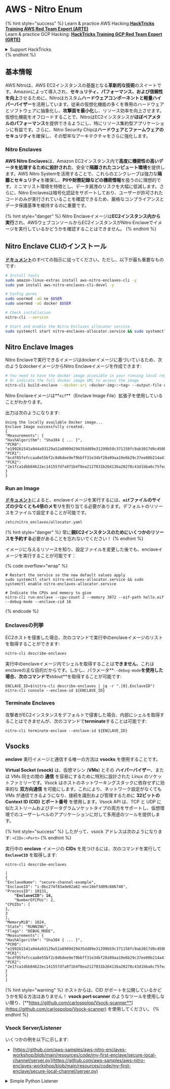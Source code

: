 # AWS - Nitro Enum

{% hint style="success" %}
Learn & practice AWS Hacking:<img src="/.gitbook/assets/image.png" alt="" data-size="line">[**HackTricks Training AWS Red Team Expert (ARTE)**](https://training.hacktricks.xyz/courses/arte)<img src="/.gitbook/assets/image.png" alt="" data-size="line">\
Learn & practice GCP Hacking: <img src="/.gitbook/assets/image (2).png" alt="" data-size="line">[**HackTricks Training GCP Red Team Expert (GRTE)**<img src="/.gitbook/assets/image (2).png" alt="" data-size="line">](https://training.hacktricks.xyz/courses/grte)

<details>

<summary>Support HackTricks</summary>

* Check the [**subscription plans**](https://github.com/sponsors/carlospolop)!
* **Join the** 💬 [**Discord group**](https://discord.gg/hRep4RUj7f) or the [**telegram group**](https://t.me/peass) or **follow** us on **Twitter** 🐦 [**@hacktricks\_live**](https://twitter.com/hacktricks\_live)**.**
* **Share hacking tricks by submitting PRs to the** [**HackTricks**](https://github.com/carlospolop/hacktricks) and [**HackTricks Cloud**](https://github.com/carlospolop/hacktricks-cloud) github repos.

</details>
{% endhint %}

## 基本情報

AWS Nitroは、AWS EC2インスタンスの基盤となる**革新的な技術**のスイートです。Amazonによって導入され、**セキュリティ、パフォーマンス、および信頼性を向上**させるために、Nitroはカスタム**ハードウェアコンポーネントと軽量ハイパーバイザー**を活用しています。従来の仮想化機能の多くを専用のハードウェアとソフトウェアに抽象化し、**攻撃面を最小化**し、リソース効率を向上させます。仮想化機能をオフロードすることで、NitroはEC2インスタンスが**ほぼベアメタルのパフォーマンス**を提供できるようにし、特にリソース集約型アプリケーションに有益です。さらに、Nitro Security Chipは**ハードウェアとファームウェアのセキュリティ**を確保し、その堅牢なアーキテクチャをさらに強化します。

### Nitro Enclaves

**AWS Nitro Enclaves**は、Amazon EC2インスタンス内で**高度に機密性の高いデータを処理するために設計された**、安全で**隔離されたコンピュート環境**を提供します。AWS Nitro Systemを活用することで、これらのエンクレーブは強力な**隔離とセキュリティ**を確保し、**PIIや財務記録などの機密情報**を扱うのに理想的です。ミニマリスト環境を特徴とし、データ漏洩のリスクを大幅に低減します。さらに、Nitro Enclavesは暗号化認証をサポートしており、ユーザーが許可されたコードのみが実行されていることを確認できるため、厳格なコンプライアンスとデータ保護基準を維持するのに重要です。

{% hint style="danger" %}
Nitro Enclaveイメージは**EC2インスタンス内から実行**され、AWSウェブコンソールからEC2インスタンスがNitro Enclaveでイメージを実行しているかどうかを確認することはできません。
{% endhint %}

## Nitro Enclave CLIのインストール

[**ドキュメント**](https://catalog.us-east-1.prod.workshops.aws/event/dashboard/en-US/workshop/1-my-first-enclave/1-1-nitro-enclaves-cli#run-connect-and-terminate-the-enclave)のすべての指示に従ってください。ただし、以下が最も重要なものです:
```bash
# Install tools
sudo amazon-linux-extras install aws-nitro-enclaves-cli -y
sudo yum install aws-nitro-enclaves-cli-devel -y

# Config perms
sudo usermod -aG ne $USER
sudo usermod -aG docker $USER

# Check installation
nitro-cli --version

# Start and enable the Nitro Enclaves allocator service.
sudo systemctl start nitro-enclaves-allocator.service && sudo systemctl enable nitro-enclaves-allocator.service
```
## Nitro Enclave Images

Nitro Enclaveで実行できるイメージはdockerイメージに基づいているため、次のようなdockerイメージからNitro Enclaveイメージを作成できます:
```bash
# You need to have the docker image accesible in your running local registry
# Or indicate the full docker image URL to access the image
nitro-cli build-enclave --docker-uri <docker-img>:<tag> --output-file nitro-img.eif
```
Nitro Enclaveイメージは**`eif`**（Enclave Image File）拡張子を使用していることがわかります。

出力は次のようになります:
```
Using the locally available Docker image...
Enclave Image successfully created.
{
"Measurements": {
"HashAlgorithm": "Sha384 { ... }",
"PCR0": "e199261541a944a93129a52a8909d29435dd89e31299b59c371158fc9ab3017d9c450b0a580a487e330b4ac691943284",
"PCR1": "bcdf05fefccaa8e55bf2c8d6dee9e79bbff31e34bf28a99aa19e6b29c37ee80b214a414b7607236edf26fcb78654e63f",
"PCR2": "2e1fca1dbb84622ec141557dfa971b4f8ea2127031b264136a20278c43d1bba6c75fea286cd4de9f00450b6a8db0e6d3"
}
}
```
### Run an Image

[**ドキュメント**](https://catalog.us-east-1.prod.workshops.aws/event/dashboard/en-US/workshop/1-my-first-enclave/1-1-nitro-enclaves-cli#run-connect-and-terminate-the-enclave)によると、enclaveイメージを実行するには、**`eif`ファイルのサイズの少なくとも4倍のメモリ**を割り当てる必要があります。デフォルトのリソースをファイルで設定することが可能です。
```shell
/etc/nitro_enclaves/allocator.yaml
```
{% hint style="danger" %}
常に**親EC2インスタンスのためにいくつかのリソースを予約する**必要があることを忘れないでください！
{% endhint %}

イメージに与えるリソースを知り、設定ファイルを変更した後でも、enclaveイメージを実行することが可能です：

{% code overflow="wrap" %}
```shell
# Restart the service so the new default values apply
sudo systemctl start nitro-enclaves-allocator.service && sudo systemctl enable nitro-enclaves-allocator.service

# Indicate the CPUs and memory to give
nitro-cli run-enclave --cpu-count 2 --memory 3072 --eif-path hello.eif --debug-mode --enclave-cid 16
```
{% endcode %}

### Enclavesの列挙

EC2ホストを侵害した場合、次のコマンドで実行中のenclaveイメージのリストを取得することができます:
```bash
nitro-cli describe-enclaves
```
実行中のenclaveイメージ内でシェルを取得することは**できません**。これはenclaveの主な目的だからです。しかし、パラメータ**`--debug-mode`**を使用した場合、次のコマンドで**stdout**を取得することが可能です:
```shell
ENCLAVE_ID=$(nitro-cli describe-enclaves | jq -r ".[0].EnclaveID")
nitro-cli console --enclave-id ${ENCLAVE_ID}
```
### Terminate Enclaves

攻撃者がEC2インスタンスをデフォルトで侵害した場合、内部にシェルを取得することはできませんが、次のコマンドで**terminate**することは可能です:
```shell
nitro-cli terminate-enclave --enclave-id ${ENCLAVE_ID}
```
## Vsocks

**enclave** 実行イメージと通信する唯一の方法は **vsocks** を使用することです。

**Virtual Socket (vsock)** は、仮想マシン (**VMs**) とその **ハイパーバイザー**、または VMs 同士の間の **通信** を容易にするために特別に設計された Linux のソケットファミリーです。Vsock はホストのネットワーキングスタックに依存せずに効率的な **双方向通信** を可能にします。これにより、ネットワーク設定がなくても VMs が通信できるようになり、接続を識別および管理するために **32ビットの Context ID (CID) とポート番号** を使用します。Vsock API は、TCP と UDP に似たストリームおよびデータグラムソケットタイプの両方をサポートし、仮想環境でのユーザーレベルのアプリケーションに対して多用途のツールを提供します。

{% hint style="success" %}
したがって、vsock アドレスは次のようになります: `<CID>:<Port>`
{% endhint %}

実行中の **enclave** イメージの **CIDs** を見つけるには、次のコマンドを実行して **`EnclaveCID`** を取得します:

<pre class="language-bash"><code class="lang-bash">nitro-cli describe-enclaves

[
{
"EnclaveName": "secure-channel-example",
"EnclaveID": "i-0bc274f83ade02a62-enc18ef3d09c886748",
"ProcessID": 10131,
<strong>    "EnclaveCID": 16,
</strong>    "NumberOfCPUs": 2,
"CPUIDs": [
1,
3
],
"MemoryMiB": 1024,
"State": "RUNNING",
"Flags": "DEBUG_MODE",
"Measurements": {
"HashAlgorithm": "Sha384 { ... }",
"PCR0": "e199261541a944a93129a52a8909d29435dd89e31299b59c371158fc9ab3017d9c450b0a580a487e330b4ac691943284",
"PCR1": "bcdf05fefccaa8e55bf2c8d6dee9e79bbff31e34bf28a99aa19e6b29c37ee80b214a414b7607236edf26fcb78654e63f",
"PCR2": "2e1fca1dbb84622ec141557dfa971b4f8ea2127031b264136a20278c43d1bba6c75fea286cd4de9f00450b6a8db0e6d3"
}
}
]
</code></pre>

{% hint style="warning" %}
ホストからは、CID がポートを公開しているかどうかを知る方法はありません！ **vsock port scanner** のようなツールを使用しない限り、[**https://github.com/carlospolop/Vsock-scanner**](https://github.com/carlospolop/Vsock-scanner) を使用してください。
{% endhint %}

### Vsock Server/Listener

いくつかの例を以下に示します:

* [https://github.com/aws-samples/aws-nitro-enclaves-workshop/blob/main/resources/code/my-first-enclave/secure-local-channel/server.py](https://github.com/aws-samples/aws-nitro-enclaves-workshop/blob/main/resources/code/my-first-enclave/secure-local-channel/server.py)

<details>

<summary>Simple Python Listener</summary>
```python
#!/usr/bin/env python3

# From
https://medium.com/@F.DL/understanding-vsock-684016cf0eb0

import socket

CID = socket.VMADDR_CID_HOST
PORT = 9999

s = socket.socket(socket.AF_VSOCK, socket.SOCK_STREAM)
s.bind((CID, PORT))
s.listen()
(conn, (remote_cid, remote_port)) = s.accept()

print(f"Connection opened by cid={remote_cid} port={remote_port}")

while True:
buf = conn.recv(64)
if not buf:
break

print(f"Received bytes: {buf}")
```
</details>
```bash
# Using socat
socat VSOCK-LISTEN:<port>,fork EXEC:"echo Hello from server!"
```
### Vsock Client

例:

* [https://github.com/aws-samples/aws-nitro-enclaves-workshop/blob/main/resources/code/my-first-enclave/secure-local-channel/client.py](https://github.com/aws-samples/aws-nitro-enclaves-workshop/blob/main/resources/code/my-first-enclave/secure-local-channel/client.py)

<details>

<summary>シンプルなPythonクライアント</summary>
```python
#!/usr/bin/env python3

#From https://medium.com/@F.DL/understanding-vsock-684016cf0eb0

import socket

CID = socket.VMADDR_CID_HOST
PORT = 9999

s = socket.socket(socket.AF_VSOCK, socket.SOCK_STREAM)
s.connect((CID, PORT))
s.sendall(b"Hello, world!")
s.close()
```
```markdown
</details>
```
```bash
# Using socat
echo "Hello, vsock!" | socat - VSOCK-CONNECT:3:5000
```
### Vsock Proxy

vsock-proxyツールは、別のアドレスでvsockプロキシをプロキシすることができます。例えば:
```bash
vsock-proxy 8001 ip-ranges.amazonaws.com 443 --config your-vsock-proxy.yaml
```
これは**vsockのローカルポート8001**を`ip-ranges.amazonaws.com:443`に転送し、ファイル**`your-vsock-proxy.yaml`**には`ip-ranges.amazonaws.com:443`にアクセスするための以下の内容が含まれているかもしれません:
```yaml
allowlist:
- {address: ip-ranges.amazonaws.com, port: 443}
```
EC2ホストで使用されているvsockアドレス（**`<CID>:<Port>`**）を確認することが可能です（`3:8001`に注目、3はCID、8001はポート）：

{% code overflow="wrap" %}
```bash
sudo ss -l -p -n | grep v_str
v_str LISTEN 0      0                                                                              3:8001                   *:*     users:(("vsock-proxy",pid=9458,fd=3))
```
{% endcode %}

## Nitro Enclave Atestation & KMS

Nitro Enclaves SDKは、エンクレーブがNitro **Hypervisor**から**暗号署名された認証ドキュメント**を要求することを可能にします。このドキュメントには、そのエンクレーブに特有の**ユニークな測定値**が含まれています。これらの測定値には、**ハッシュやプラットフォーム構成レジスタ（PCR）**が含まれ、認証プロセス中に**エンクレーブのアイデンティティを証明**し、**外部サービスとの信頼を構築**するために使用されます。認証ドキュメントには通常、PCR0、PCR1、PCR2などの値が含まれており、エンクレーブEIFを構築および保存する際にこれらの値に遭遇します。

[**docs**](https://catalog.us-east-1.prod.workshops.aws/event/dashboard/en-US/workshop/1-my-first-enclave/1-3-cryptographic-attestation#a-unique-feature-on-nitro-enclaves)から、これらはPCRの値です：

<table><thead><tr><th width="97">PCR</th><th width="221">ハッシュの対象</th><th>説明</th></tr></thead><tbody><tr><td>PCR0</td><td>エンクレーブイメージファイル</td><td>セクションデータを除いたイメージファイルの内容の連続的な測定。</td></tr><tr><td>PCR1</td><td>Linuxカーネルとブートストラップ</td><td>カーネルとブートramfsデータの連続的な測定。</td></tr><tr><td>PCR2</td><td>アプリケーション</td><td>ブートramfsを除いたユーザーアプリケーションの連続的かつ順序通りの測定。</td></tr><tr><td>PCR3</td><td>親インスタンスに割り当てられたIAMロール</td><td>親インスタンスに割り当てられたIAMロールの連続的な測定。親インスタンスが正しいIAMロールを持っている場合にのみ認証プロセスが成功することを保証します。</td></tr><tr><td>PCR4</td><td>親インスタンスのインスタンスID</td><td>親インスタンスのIDの連続的な測定。親インスタンスが特定のインスタンスIDを持っている場合にのみ認証プロセスが成功することを保証します。</td></tr><tr><td>PCR8</td><td>エンクレーブイメージファイル署名証明書</td><td>エンクレーブイメージファイルに指定された署名証明書の測定。特定の証明書で署名されたエンクレーブイメージファイルからブートされた場合にのみ認証プロセスが成功することを保証します。</td></tr></tbody></table>

**暗号認証**をアプリケーションに統合し、**AWS KMS**などのサービスとの事前構築された統合を活用できます。AWS KMSは**エンクレーブ認証を検証**し、キーのポリシーにおいて認証ベースの条件キー（`kms:RecipientAttestation:ImageSha384`および`kms:RecipientAttestation:PCR`）を提供します。これらのポリシーは、エンクレーブの認証ドキュメントが有効であり、**指定された条件を満たす場合にのみ**、AWS KMSがKMSキーを使用した操作を許可することを保証します。

{% hint style="success" %}
デバッグモード（--debug）のエンクレーブは、PCRがゼロ（`000000000000000000000000000000000000000000000000`）で構成された認証ドキュメントを生成することに注意してください。したがって、これらの値をチェックするKMSポリシーは失敗します。
{% endhint %}

### PCR Bypass

攻撃者の視点から見ると、いくつかのPCRはエンクレーブイメージの一部または全体を変更しても有効であることがわかります（例えば、PCR4は親インスタンスのIDのみをチェックするため、そのEC2で任意のエンクレーブイメージを実行することでこのPCR要件を満たすことができます）。

したがって、EC2インスタンスを侵害した攻撃者は、これらの保護を回避するために他のエンクレーブイメージを実行できる可能性があります。

各保護を回避するための新しいイメージの変更/作成方法に関する研究（特に明らかでないもの）はまだTODOです。

## References

* [https://medium.com/@F.DL/understanding-vsock-684016cf0eb0](https://medium.com/@F.DL/understanding-vsock-684016cf0eb0)
* AWSのNitroチュートリアルのすべての部分：[https://catalog.us-east-1.prod.workshops.aws/event/dashboard/en-US/workshop/1-my-first-enclave/1-1-nitro-enclaves-cli](https://catalog.us-east-1.prod.workshops.aws/event/dashboard/en-US/workshop/1-my-first-enclave/1-1-nitro-enclaves-cli)

{% hint style="success" %}
AWS Hackingを学び、練習する：<img src="/.gitbook/assets/image.png" alt="" data-size="line">[**HackTricks Training AWS Red Team Expert (ARTE)**](https://training.hacktricks.xyz/courses/arte)<img src="/.gitbook/assets/image.png" alt="" data-size="line">\
GCP Hackingを学び、練習する：<img src="/.gitbook/assets/image (2).png" alt="" data-size="line">[**HackTricks Training GCP Red Team Expert (GRTE)**<img src="/.gitbook/assets/image (2).png" alt="" data-size="line">](https://training.hacktricks.xyz/courses/grte)

<details>

<summary>HackTricksをサポートする</summary>

* [**サブスクリプションプラン**](https://github.com/sponsors/carlospolop)をチェック！
* 💬 [**Discordグループ**](https://discord.gg/hRep4RUj7f)または[**telegramグループ**](https://t.me/peass)に参加するか、**Twitter** 🐦 [**@hacktricks\_live**](https://twitter.com/hacktricks\_live)をフォローしてください。
* **ハッキングトリックを共有するには、** [**HackTricks**](https://github.com/carlospolop/hacktricks)および[**HackTricks Cloud**](https://github.com/carlospolop/hacktricks-cloud)のgithubリポジトリにPRを提出してください。

</details>
{% endhint %}

